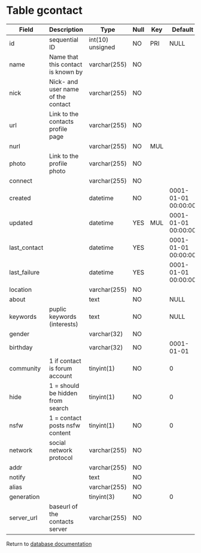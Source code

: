 Table gcontact
==============

| Field        |Description                         | Type             | Null | Key | Default             | Extra          |
|--------------|------------------------------------|------------------|------|-----|---------------------|----------------|
| id           | sequential ID                      | int(10) unsigned | NO   | PRI | NULL                | auto_increment |
| name         | Name that this contact is known by | varchar(255)     | NO   |     |                     |                |
| nick         | Nick- and user name of the contact | varchar(255)     | NO   |     |                     |                |
| url          | Link to the contacts profile page  | varchar(255)     | NO   |     |                     |                |
| nurl         |                                    | varchar(255)     | NO   | MUL |                     |                |
| photo        | Link to the profile photo          | varchar(255)     | NO   |     |                     |                |
| connect      |                                    | varchar(255)     | NO   |     |                     |                |
| created      |                                    | datetime         | NO   |     | 0001-01-01 00:00:00 |                |
| updated      |                                    | datetime         | YES  | MUL | 0001-01-01 00:00:00 |                |
| last_contact |                                    | datetime         | YES  |     | 0001-01-01 00:00:00 |                |
| last_failure |                                    | datetime         | YES  |     | 0001-01-01 00:00:00 |                |
| location     |                                    | varchar(255)     | NO   |     |                     |                |
| about        |                                    | text             | NO   |     | NULL                |                |
| keywords     | puplic keywords (interests)        | text             | NO   |     | NULL                |                |
| gender       |                                    | varchar(32)      | NO   |     |                     |                |
| birthday     |                                    | varchar(32)      | NO   |     | 0001-01-01          |                |
| community    | 1 if contact is forum account      | tinyint(1)       | NO   |     | 0                   |                |
| hide         | 1 = should be hidden from search   | tinyint(1)       | NO   |     | 0                   |                |
| nsfw         | 1 = contact posts nsfw content     | tinyint(1)       | NO   |     | 0                   |                |
| network      | social network protocol            | varchar(255)     | NO   |     |                     |                |
| addr         |                                    | varchar(255)     | NO   |     |                     |                |
| notify       |                                    | text             | NO   |     |                     |                |
| alias        |                                    | varchar(255)     | NO   |     |                     |                |
| generation   |                                    | tinyint(3)       | NO   |     | 0                   |                |
| server_url   | baseurl of the contacts server     | varchar(255)     | NO   |     |                     |                |

Return to [database documentation](help/database)
